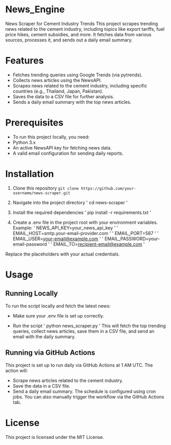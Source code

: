 # News_Engine
News Scraper for Cement Industry Trends
This project scrapes trending news related to the cement industry, including topics like export tariffs, fuel price hikes, cement subsidies, and more. It fetches data from various sources, processes it, and sends out a daily email summary.

# Features
- Fetches trending queries using Google Trends (via pytrends).
- Collects news articles using the NewsAPI.
- Scrapes news related to the cement industry, including specific countries (e.g., Thailand, Japan, Pakistan).
- Saves the data to a CSV file for further analysis.
- Sends a daily email summary with the top news articles.

# Prerequisites
- To run this project locally, you need:
- Python 3.x
- An active NewsAPI key for fetching news data.
- A valid email configuration for sending daily reports.

# Installation
1. Clone this repository ` git clone https://github.com/your-username/news-scraper.git `
   
2. Navigate into the project directory ' cd news-scraper '
   
3. Install the required dependencies ' pip install -r requirements.txt '
   
4. Create a .env file in the project root with your environment variables. Example:
' NEWS_API_KEY=your_news_api_key '
' EMAIL_HOST=smtp.your-email-provider.com '
' EMAIL_PORT=587 '
' EMAIL_USER=your-email@example.com '
' EMAIL_PASSWORD=your-email-password '
' EMAIL_TO=recipient-email@example.com '
   
Replace the placeholders with your actual credentials.

# Usage
## Running Locally
To run the script locally and fetch the latest news:
- Make sure your .env file is set up correctly.
  
- Run the script ' python news_scraper.py '
  This will fetch the top trending queries, collect news articles, save them in a CSV file, and send an email with the daily summary.

## Running via GitHub Actions
This project is set up to run daily via GitHub Actions at 1 AM UTC. The action will:
  - Scrape news articles related to the cement industry.
  - Save the data in a CSV file.
  - Send a daily email summary.
The schedule is configured using cron jobs. You can also manually trigger the workflow via the GitHub Actions tab.

# License
This project is licensed under the MIT License.

